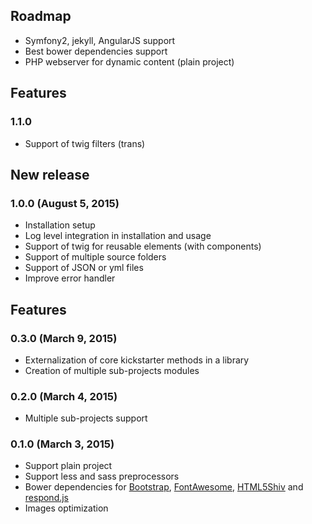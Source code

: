 ## Roadmap 

 * Symfony2, jekyll, AngularJS support
 * Best bower dependencies support
 * PHP webserver for dynamic content (plain project)

## Features

### 1.1.0

  * Support of twig filters (trans)

## New release

### 1.0.0 (August 5, 2015)

  * Installation setup
  * Log level integration in installation and usage
  * Support of twig for reusable elements (with components)
  * Support of multiple source folders
  * Support of JSON or yml files
  * Improve error handler

## Features

### 0.3.0 (March 9, 2015)

  * Externalization of core kickstarter methods in a library
  * Creation of multiple sub-projects modules

### 0.2.0 (March 4, 2015)

  * Multiple sub-projects support

### 0.1.0 (March 3, 2015)

 * Support plain project
 * Support less and sass preprocessors
 * Bower dependencies for [Bootstrap](http://getbootstrap.com/), [FontAwesome](fortawesome.github.io/Font-Awesome/icons/), [HTML5Shiv](https://github.com/aFarkas/html5shiv) and [respond.js](https://github.com/scottjehl/Respond)
 * Images optimization
